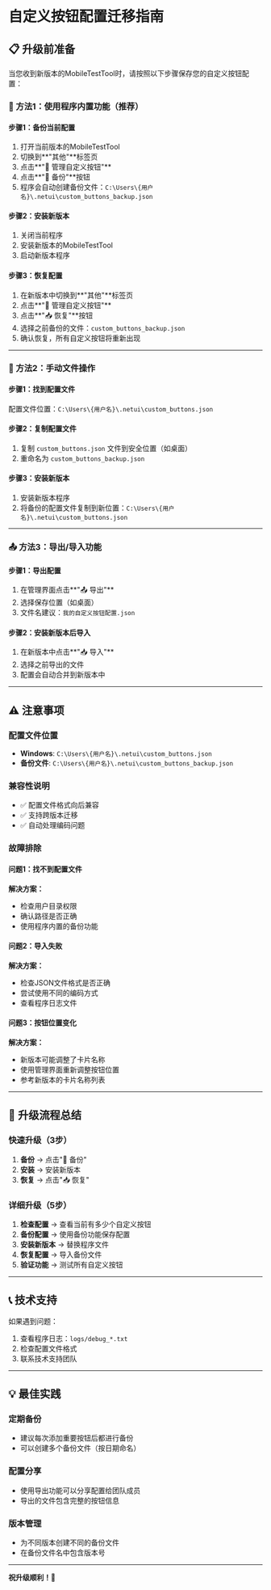 # 自定义按钮配置迁移指南

## 📋 升级前准备

当您收到新版本的MobileTestTool时，请按照以下步骤保存您的自定义按钮配置：

### 🔄 方法1：使用程序内置功能（推荐）

#### 步骤1：备份当前配置
1. 打开当前版本的MobileTestTool
2. 切换到**"其他"**标签页
3. 点击**"🔧 管理自定义按钮"**
4. 点击**"💾 备份"**按钮
5. 程序会自动创建备份文件：`C:\Users\{用户名}\.netui\custom_buttons_backup.json`

#### 步骤2：安装新版本
1. 关闭当前程序
2. 安装新版本的MobileTestTool
3. 启动新版本程序

#### 步骤3：恢复配置
1. 在新版本中切换到**"其他"**标签页
2. 点击**"🔧 管理自定义按钮"**
3. 点击**"📥 恢复"**按钮
4. 选择之前备份的文件：`custom_buttons_backup.json`
5. 确认恢复，所有自定义按钮将重新出现

---

### 📁 方法2：手动文件操作

#### 步骤1：找到配置文件
配置文件位置：`C:\Users\{用户名}\.netui\custom_buttons.json`

#### 步骤2：复制配置文件
1. 复制 `custom_buttons.json` 文件到安全位置（如桌面）
2. 重命名为 `custom_buttons_backup.json`

#### 步骤3：安装新版本
1. 安装新版本程序
2. 将备份的配置文件复制到新位置：`C:\Users\{用户名}\.netui\custom_buttons.json`

---

### 📤 方法3：导出/导入功能

#### 步骤1：导出配置
1. 在管理界面点击**"📤 导出"**
2. 选择保存位置（如桌面）
3. 文件名建议：`我的自定义按钮配置.json`

#### 步骤2：安装新版本后导入
1. 在新版本中点击**"📥 导入"**
2. 选择之前导出的文件
3. 配置会自动合并到新版本中

---

## ⚠️ 注意事项

### 配置文件位置
- **Windows**: `C:\Users\{用户名}\.netui\custom_buttons.json`
- **备份文件**: `C:\Users\{用户名}\.netui\custom_buttons_backup.json`

### 兼容性说明
- ✅ 配置文件格式向后兼容
- ✅ 支持跨版本迁移
- ✅ 自动处理编码问题

### 故障排除

#### 问题1：找不到配置文件
**解决方案：**
- 检查用户目录权限
- 确认路径是否正确
- 使用程序内置的备份功能

#### 问题2：导入失败
**解决方案：**
- 检查JSON文件格式是否正确
- 尝试使用不同的编码方式
- 查看程序日志文件

#### 问题3：按钮位置变化
**解决方案：**
- 新版本可能调整了卡片名称
- 使用管理界面重新调整按钮位置
- 参考新版本的卡片名称列表

---

## 🚀 升级流程总结

### 快速升级（3步）
1. **备份** → 点击"💾 备份"
2. **安装** → 安装新版本
3. **恢复** → 点击"📥 恢复"

### 详细升级（5步）
1. **检查配置** → 查看当前有多少个自定义按钮
2. **备份配置** → 使用备份功能保存配置
3. **安装新版本** → 替换程序文件
4. **恢复配置** → 导入备份文件
5. **验证功能** → 测试所有自定义按钮

---

## 📞 技术支持

如果遇到问题：
1. 查看程序日志：`logs/debug_*.txt`
2. 检查配置文件格式
3. 联系技术支持团队

---

## 💡 最佳实践

### 定期备份
- 建议每次添加重要按钮后都进行备份
- 可以创建多个备份文件（按日期命名）

### 配置分享
- 使用导出功能可以分享配置给团队成员
- 导出的文件包含完整的按钮信息

### 版本管理
- 为不同版本创建不同的备份文件
- 在备份文件名中包含版本号

---

**祝升级顺利！🎉**

